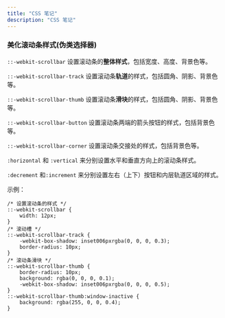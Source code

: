 ```yaml
---
title: "CSS 笔记"
description: "CSS 笔记"
---
```


### 美化滚动条样式(伪类选择器)

`::-webkit-scrollbar` 设置滚动条的**整体样式**，包括宽度、高度、背景色等。

`::-webkit-scrollbar-track` 设置滚动条**轨道**的样式，包括圆角、阴影、背景色等。

`::-webkit-scrollbar-thumb` 设置滚动条**滑块**的样式，包括圆角、阴影、背景色等。

`::-webkit-scrollbar-button` 设置滚动条两端的箭头按钮的样式，包括背景色等。

`::-webkit-scrollbar-corner` 设置滚动条交接处的样式，包括背景色等。

`:horizontal` 和 `:vertical` 来分别设置水平和垂直方向上的滚动条样式。

`:decrement` 和`:increment` 来分别设置左右（上下）按钮和内层轨道区域的样式。

示例：

```
/* 设置滚动条的样式 */
::-webkit-scrollbar {
    width: 12px;
}
/* 滚动槽 */
::-webkit-scrollbar-track {
    -webkit-box-shadow: inset006pxrgba(0, 0, 0, 0.3);
    border-radius: 10px;
}
/* 滚动条滑块 */
::-webkit-scrollbar-thumb {
    border-radius: 10px;
    background: rgba(0, 0, 0, 0.1);
    -webkit-box-shadow: inset006pxrgba(0, 0, 0, 0.5);
}
::-webkit-scrollbar-thumb:window-inactive {
    background: rgba(255, 0, 0, 0.4);
}
```

